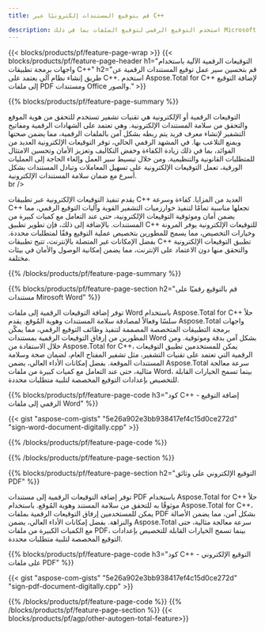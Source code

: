 ```yaml
---
title: قم بتوقيع المستندات إلكترونيًا عبر C++ 

description: استخدم التوقيع الرقمي لتوقيع الملفات بما في ذلك Microsoft Word وExcel وPowerPoint وPDF والصور عبر تطبيق C++ الخاص بك. أضف التوقيع الإلكتروني عبر الإنترنت عبر التطبيق.
---
```


{{< blocks/products/pf/feature-page-wrap >}}
{{< blocks/products/pf/feature-page-header h1="التوقيعات الرقمية الآلية باستخدام واجهات برمجة تطبيقات C++" h2="قم بتحسين سير عمل توقيع المستندات الرقمية عن طريق إنشاء نظام آلي يعتمد على C++. استخدم Aspose.Total for C++ لإضافة التوقيع إلى ملفات PDF ومستندات Office والصور." >}}

{{% blocks/products/pf/feature-page-summary %}}

التوقيعات الرقمية أو الإلكترونية هي تقنيات تشفير تستخدم للتحقق من هوية الموقع والتحقق من سلامة المستندات الإلكترونية. وهي تعتمد على الشهادات الرقمية ومفاتيح التشفير لإنشاء معرف فريد يتم ربطه بشكل آمن بالملفات الرقمية، مما يضمن صحتها ويمنع التلاعب بها. في المشهد الرقمي الحالي، توفر التوقيعات الإلكترونية العديد من الفوائد، بما في ذلك زيادة الكفاءة وخفض التكاليف وتعزيز الأمان وتحسين الامتثال للمتطلبات القانونية والتنظيمية. ومن خلال تبسيط سير العمل وإلغاء الحاجة إلى العمليات الورقية، تعمل التوقيعات الإلكترونية على تسهيل المعاملات وتبادل المستندات بشكل أسرع مع ضمان سلامة المستندات الإلكترونية. <br /> br />

يقدم تنفيذ التوقيعات الإلكترونية عبر تطبيقات C++ العديد من المزايا. كفاءة وسرعة C++ تجعلها مناسبة تمامًا لتنفيذ خوارزميات التشفير القوية وآليات التوقيع الرقمي، مما يضمن أمان وموثوقية التوقيعات الإلكترونية، حتى عند التعامل مع كميات كبيرة من المستندات. بالإضافة إلى ذلك، فإن تطوير تطبيق C++ للتوقيعات الإلكترونية يوفر المرونة وخيارات التخصيص، مما يسمح للمطورين بتخصيص عملية التوقيع وفقًا لمتطلبات محددة. بفضل الإمكانات غير المتصلة بالإنترنت، تتيح تطبيقات C++ تطبيق التوقيعات الإلكترونية والتحقق منها دون الاعتماد على الإنترنت، مما يضمن إمكانية الوصول والأمان في بيئات مختلفة. 

{{% /blocks/products/pf/feature-page-summary  %}}

{{% blocks/products/pf/feature-page-section  h2="قم بالتوقيع رقميًا على مستندات Mirosoft Word" %}}

توفر إضافة التوقيعات الرقمية إلى ملفات Word باستخدام Aspose.Total for C++ حلاً سلسًا وفعالاً لمصادقة سلامة المستندات وهوية المُوقع. يقدم Aspose.Total واجهات برمجة التطبيقات المتخصصة المصممة لتنفيذ وظائف التوقيع الرقمي، مما يمكّن المطورين من إرفاق التوقيعات الرقمية بمستندات Word بشكل آمن بدقة وموثوقية. ومن خلال الاستفادة من Aspose.Total for C++، يمكن للمستخدمين تطبيق التوقيعات الرقمية التي تعتمد على تقنيات التشفير، مثل تشفير المفتاح العام، لضمان صحة وسلامة المستندات الموقعة. بفضل إمكانات الأداء العالي، يضمن Aspose.Total سرعة معالجة مثالية، حتى عند التعامل مع كميات كبيرة من ملفات Word، بينما تسمح الخيارات القابلة للتخصيص بإعدادات التوقيع المخصصة لتلبية متطلبات محددة. 

{{% blocks/products/pf/feature-page-code h3="كود C++ - إضافة التوقيع الرقمي إلى ملفات Word" %}}

{{< gist "aspose-com-gists" "5e26a902e3bb938417ef4c15d0ce272d" "sign-word-document-digitally.cpp" >}}

{{% /blocks/products/pf/feature-page-code  %}}

{{% /blocks/products/pf/feature-page-section %}}

{{% blocks/products/pf/feature-page-section  h2="التوقيع الإلكتروني على وثائق PDF" %}}

توفر إضافة التوقيعات الرقمية إلى مستندات PDF باستخدام Aspose.Total for C++ حلاً موثوقًا به للتحقق من سلامة المستند وهوية المُوقع.  باستخدام Aspose.Total for C++، يمكن للمستخدمين إرفاق التوقيعات الرقمية بملفات PDF بشكل آمن، مما يضمن الأصالة والنزاهة. بفضل إمكانات الأداء العالي، يضمن Aspose.Total سرعة معالجة مثالية، حتى مع الكميات الكبيرة من ملفات PDF، بينما تسمح الخيارات القابلة للتخصيص بإعدادات التوقيع المخصصة لتلبية متطلبات محددة.

{{% blocks/products/pf/feature-page-code h3="كود C++ - التوقيع الإلكتروني على ملفات PDF" %}}

{{< gist "aspose-com-gists" "5e26a902e3bb938417ef4c15d0ce272d" "sign-pdf-document-digitally.cpp" >}}

{{% /blocks/products/pf/feature-page-code  %}}
{{% /blocks/products/pf/feature-page-section %}}
{{< blocks/products/pf/agp/other-autogen-total-feature>}}